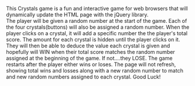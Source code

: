 This Crystals game is a fun and interactive game for web browsers that will dynamically update the HTML page with the jQuery library.  
The player will be given a random number at the start of the game.  Each of the four crystals(buttons) will also be assigned a random number.  When the player clicks on a crystal, it will add a specific number the the player's total score.  The amount for each crystal is hidden until the player clicks on it.  They will then be able to deduce the value each crystal is given and hopefully will WIN when their total score matches the random number assigned at the beginning of the game.  If not....they LOSE.  The game restarts after the player either wins or loses.  The page will not refresh, showing total wins and losses along with a new random number to match and new random numbers assigned to each crystal.  Good Luck!